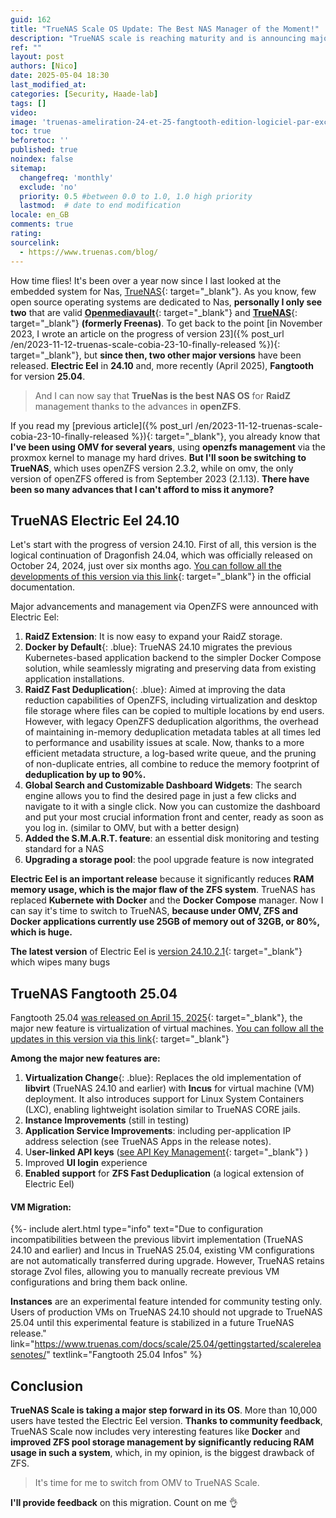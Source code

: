 ```yaml
---
guid: 162
title: "TrueNAS Scale OS Update: The Best NAS Manager of the Moment!"
description: "TrueNAS scale is reaching maturity and is announcing major advances that now allow me to leave OMV, my old NAS manager."
ref: ""
layout: post
authors: [Nico]
date: 2025-05-04 18:30
last_modified_at: 
categories: [Security, Haade-lab]
tags: []
video: 
image: 'truenas-ameliration-24-et-25-fangtooth-edition-logiciel-par-excellence.png'
toc: true
beforetoc: ''
published: true
noindex: false
sitemap:
  changefreq: 'monthly'
  exclude: 'no'
  priority: 0.5 #between 0.0 to 1.0, 1.0 high priority
  lastmod:  # date to end modification
locale: en_GB
comments: true
rating:  
sourcelink:
  - https://www.truenas.com/blog/
---
```


How time flies! It's been over a year now since I last looked at the embedded system for Nas, [TrueNAS](https://www.truenas.com/){: target="_blank"}. As you know, few open source operating systems are dedicated to Nas, **personally I only see two** that are valid [**Openmediavault**](https://www.openmediavault.org/){: target="_blank"} and [**TrueNAS**](https://www.truenas.com/){: target="_blank"} **(formerly Freenas)**. To get back to the point [in November 2023, I wrote an article on the progress of version 23]({% post_url /en/2023-11-12-truenas-scale-cobia-23-10-finally-released %}){: target="_blank"}, but **since then, two other major versions** have been released. **Electric Eel** in **24.10** and, more recently (April 2025), **Fangtooth** for version **25.04**.

> And I can now say that **TrueNas is the best NAS OS** for **RaidZ** management thanks to the advances in **openZFS**.

If you read my [previous article]({% post_url /en/2023-11-12-truenas-scale-cobia-23-10-finally-released  %}){: target="_blank"}, you already know that **I've been using OMV for several years**, using **openzfs management** via the proxmox kernel to manage my hard drives. **But I'll soon be switching to TrueNAS**, which uses openZFS version 2.3.2, while on omv, the only version of openZFS offered is from September 2023 (2.1.13). **There have been so many advances that I can't afford to miss it anymore?**

## TrueNAS Electric Eel 24.10

Let's start with the progress of version 24.10. First of all, this version is the logical continuation of Dragonfish 24.04, which was officially released on October 24, 2024, just over six months ago. [You can follow all the developments of this version via this link](https://www.truenas.com/docs/scale/24.10/gettingstarted/scalereleasenotes/){: target="_blank"} in the official documentation.

Major advancements and management via OpenZFS were announced with Electric Eel:

1. **RaidZ Extension**: It is now easy to expand your RaidZ storage.
2. **Docker by Default**{: .blue}: TrueNAS 24.10 migrates the previous Kubernetes-based application backend to the simpler Docker Compose solution, while seamlessly migrating and preserving data from existing application installations.
3. **RaidZ Fast Deduplication**{: .blue}: Aimed at improving the data reduction capabilities of OpenZFS, including virtualization and desktop file storage where files can be copied to multiple locations by end users. However, with legacy OpenZFS deduplication algorithms, the overhead of maintaining in-memory deduplication metadata tables at all times led to performance and usability issues at scale. Now, thanks to a more efficient metadata structure, a log-based write queue, and the pruning of non-duplicate entries, all combine to reduce the memory footprint of **deduplication by up to 90%.**
4. **Global Search and Customizable Dashboard Widgets**: The search engine allows you to find the desired page in just a few clicks and navigate to it with a single click. Now you can customize the dashboard and put your most crucial information front and center, ready as soon as you log in. (similar to OMV, but with a better design)
5. **Added the S.M.A.R.T. feature**: an essential disk monitoring and testing standard for a NAS
6. **Upgrading a storage pool**: the pool upgrade feature is now integrated

**Electric Eel is an important release** because it significantly reduces **RAM memory usage, which is the major flaw of the ZFS system**. TrueNAS has replaced **Kubernete with Docker** and the **Docker Compose** manager. Now I can say it's time to switch to TrueNAS, **because under OMV, ZFS and Docker applications currently use 25GB of memory out of 32GB, or 80%, which is huge.**

**The latest version** of Electric Eel is [version 24.10.2.1](http://truenas.com/docs/scale/24.10/gettingstarted/scalereleasenotes/#241021){: target="_blank"} which wipes many bugs

## TrueNAS Fangtooth 25.04

Fangtooth 25.04 [was released on April 15, 2025](https://www.truenas.com/blog/truenas-fangtooth-25-04-release/){: target="_blank"}, the major new feature is virtualization of virtual machines. [You can follow all the updates in this version via this link](https://www.truenas.com/docs/scale/25.04/gettingstarted/scalereleasenotes/){: target="_blank"}

**Among the major new features are:**

1. **Virtualization Change**{: .blue}: Replaces the old implementation of **libvirt** (TrueNAS 24.10 and earlier) with **Incus** for virtual machine (VM) deployment. It also introduces support for Linux System Containers (LXC), enabling lightweight isolation similar to TrueNAS CORE jails.
2. **Instance Improvements** (still in testing)
3. **Application Service Improvements**: including per-application IP address selection (see TrueNAS Apps in the release notes). 
4. U**ser-linked API keys** ([see API Key Management](https://www.truenas.com/docs/scale/25.04/scaletutorials/toptoolbar/managingapikeys/){: target="_blank"} )
5. Improved **UI login** experience
6. **Enabled support** for **ZFS Fast Deduplication** (a logical extension of Electric Eel)

#### VM Migration:

{%- include alert.html type="info" text="Due to configuration incompatibilities between the previous libvirt implementation (TrueNAS 24.10 and earlier) and Incus in TrueNAS 25.04, existing VM configurations are not automatically transferred during upgrade. However, TrueNAS retains storage Zvol files, allowing you to manually recreate previous VM configurations and bring them back online.

<b>Instances</b> are an experimental feature intended for community testing only. Users of production VMs on TrueNAS 24.10 should not upgrade to TrueNAS 25.04 until this experimental feature is stabilized in a future TrueNAS release." link="https://www.truenas.com/docs/scale/25.04/gettingstarted/scalereleasenotes/" textlink="Fangtooth 25.04 Infos" %}

## Conclusion

**TrueNAS Scale is taking a major step forward in its OS**. More than 10,000 users have tested the Electric Eel version. **Thanks to community feedback**, TrueNAS Scale now includes very interesting features like **Docker** and **improved ZFS pool storage management by significantly reducing RAM usage in such a system**, which, in my opinion, is the biggest drawback of ZFS.

> It's time for me to switch from OMV to TrueNAS Scale.

**I'll provide feedback** on this migration. Count on me 👌


